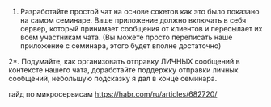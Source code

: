 1. Разработайте простой чат на основе сокетов 
    как это было показано на самом семинаре. 
    Ваше приложение должно включать в себя сервер, 
    который принимает сообщения от клиентов и пересылает
    их всем участникам чата. (Вы можете просто переписать 
    наше приложение с семинара, этого будет вполне достаточно)

2*. Подумайте, как организовать отправку ЛИЧНЫХ сообщений 
    в контексте нашего чата, доработайте поддержку отправки 
    личных сообщений, небольшую подсказку я дал в конце семинара.

гайд по микросервисам
https://habr.com/ru/articles/682720/
